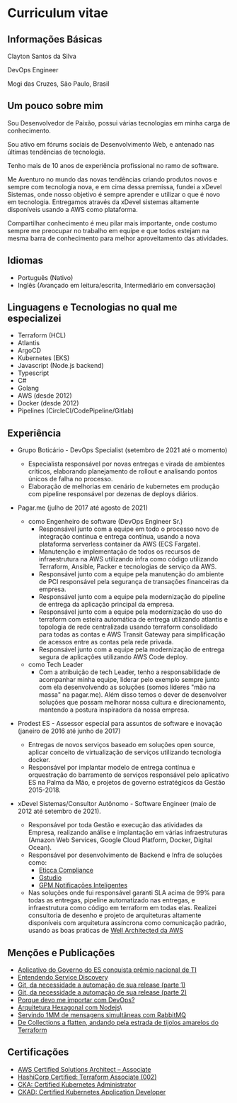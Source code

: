 # Curriculum vitae

## Informações Básicas

Clayton Santos da Silva

DevOps Engineer

Mogi das Cruzes, São Paulo, Brasil

## Um pouco sobre mim

Sou Desenvolvedor de Paixão, possui várias tecnologias em minha carga de conhecimento.

Sou ativo em fórums sociais de Desenvolvimento Web, e antenado nas últimas tendências de tecnologia.

Tenho mais de 10 anos de experiência profissional no ramo de software.

Me Aventuro no mundo das novas tendências criando produtos novos e sempre com tecnologia nova, e em cima dessa premissa, fundei a xDevel Sistemas, onde nosso objetivo é sempre aprender e utilizar o que é novo em tecnologia. Entregamos através da xDevel sistemas altamente disponíveis usando a AWS como plataforma.

Compartilhar conhecimento é meu pilar mais importante, onde costumo sempre me preocupar no trabalho em equipe e que todos estejam na mesma barra de conhecimento para melhor aproveitamento das atividades.

## Idiomas

- Português (Nativo)
- Inglês (Avançado em leitura/escrita, Intermediário em conversação)

## Linguagens e Tecnologias no qual me especializei

- Terraform (HCL)
- Atlantis
- ArgoCD
- Kubernetes (EKS)
- Javascript (Node.js backend)
- Typescript
- C#
- Golang
- AWS (desde 2012)
- Docker (desde 2012)
- Pipelines (CircleCI/CodePipeline/Gitlab)

## Experiência

- Grupo Boticário - DevOps Specialist (setembro de 2021 até o momento)
  
  - Especialista responsável por novas entregas e virada de ambientes críticos, elaborando planejamento de rollout e analisando pontos únicos de falha no processo.
  - Elaboração de melhorias em cenário de kubernetes em produção com pipeline responsável por dezenas de deploys diários.
- Pagar.me (julho de 2017 até agosto de 2021)
  - como Engenheiro de software (DevOps Engineer Sr.)
    - Responsável junto com a equipe em todo o processo novo de integração contínua e entrega contínua, usando a nova plataforma serverless container da AWS (ECS Fargate).
    - Manutenção e implementação de todos os recursos de infraestrutura na AWS utilizando infra como código utilizando Terraform, Ansible, Packer e tecnologias de serviço da AWS.
    - Responsável junto com a equipe pela manutenção do ambiente de PCI responsável pela segurança de transações financeiras da empresa.
    - Responsável junto com a equipe pela modernização do pipeline de entrega da aplicação principal da empresa.
    - Responsável junto com a equipe pela modernização do uso do terraform com esteira automática de entrega utilizando atlantis e topologia de rede centralizada usando terraform consolidado para todas as contas e AWS Transit Gateway para simplificação de acessos entre as contas pela rede privada.
    - Responsável junto com a equipe pela modernização de entrega segura de aplicações utilizando AWS Code deploy.
  - como Tech Leader
    - Com a atribuição de tech Leader, tenho a responsabilidade de acompanhar minha equipe, liderar pelo exemplo sempre junto com ela desenvolvendo as soluções (somos líderes "mão na massa" na pagar.me). Além disso temos o dever de desenvolver soluções que possam melhorar nossa cultura e direcionamento, mantendo a postura inspiradora da nossa empresa.
- Prodest ES - Assessor especial para assuntos de software e inovação (janeiro de 2016 até junho de 2017)
  - Entregas de novos serviços baseado em soluções open source, aplicar conceito de virtualização de serviços utilizando tecnologia docker.
  - Responsável por implantar modelo de entrega contínua e orquestração do barramento de serviços responsável pelo aplicativo ES na Palma da Mão, e projetos de governo estratégicos da Gestão 2015-2018.

- xDevel Sistemas/Consultor Autônomo - Software Engineer (maio de 2012 até setembro de 2021).
  - Responsável por toda Gestão e execução das atividades da Empresa, realizando análise e implantação em várias infraestruturas (Amazon Web Services, Google Cloud Platform, Docker, Digital Ocean).
  - Responsável por desenvolvimento de Backend e Infra de soluções como:
    - [Eticca Compliance](https://eticca.com.br/)
    - [Gstudio](https://gstudioapp.com/)
    - [GPM Notificações Inteligentes](https://gpmp.com.br/)
  - Nas soluções onde fui responsável garanti SLA acima de 99% para todas as entregas, pipeline automatizado nas entregas, e infraestrutura como código em terraform em todas elas. Realizei consultoria de desenho e projeto de arquiteturas altamente disponíveis com arquitetura assíncrona como comunicação padrão, usando as boas praticas de [Well Architected da AWS](https://docs.aws.amazon.com/wellarchitected/latest/framework/welcome.html)

## Menções e Publicações

- [Aplicativo do Governo do ES conquista prêmio nacional de TI](https://prodest.es.gov.br/Not%C3%ADcia/aplicativo-do-governo-do-es-conquista-premio-nacional-de-ti)
- [Entendendo Service Discovery](https://medium.com/trainingcenter/entendendo-orquestradores-parte-1-service-discovery-4219d604335c)
- [Git, da necessidade a automação de sua release (parte 1)](https://medium.com/trainingcenter/git-da-necessidade-a-automa%C3%A7%C3%A3o-de-sua-release-parte-1-a9d697e8f9ee)
- [Git, da necessidade a automação de sua release (parte 2)](https://medium.com/trainingcenter/git-da-necessidade-a-automa%C3%A7%C3%A3o-de-sua-release-parte-2-410b95c6d7cf)
- [Porque devo me importar com DevOps?](https://medium.com/@claytonssilva/porque-devo-me-importar-com-devops-3f1f69e5f8fc)
- [Arquitetura Hexagonal com Nodejs](https://github.com/hex-js/nodejs-hexagonal-boilerplate)\
- [Servindo 1MM de mensagens simultâneas com RabbitMQ](https://medium.com/gbtech/servindo-1mm-de-mensagens-simult%C3%A2neas-com-rabbitmq-21c09fbad2e0)
- [De Collections a flatten, andando pela estrada de tijolos amarelos do Terraform](https://cavaleiro.dev/de-collections-a-flatten-andando-pela-estrada-de-tijolos-amarelos-do-terraform-6e65f33492f7)

## Certificações

- [AWS Certified Solutions Architect – Associate](https://www.credly.com/badges/6f622199-d906-4f83-8b0a-29ac7518b0d9/public_url)
- [HashiCorp Certified: Terraform Associate (002)](https://www.credly.com/badges/9a2b7238-718e-4df2-9bf5-a987f3889206/linked_in_profile)
- [CKA: Certified Kubernetes Administrator](https://www.credly.com/badges/7c4b4d8a-c214-4f18-be13-a5499427db70/public_url)
- [CKAD: Certified Kubernetes Application Developer](https://www.credly.com/badges/055097a6-1af5-41c4-926c-95a1dc954b02/public_url)

